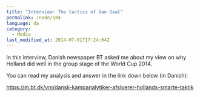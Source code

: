 ```yaml
---
title: "Interview: The tactics of Van Gaal"
permalink: /node/184
language: da
category:
  - Media
last_modified_at: 2014-07-01T17:24:04Z
---
```


In this interview, Danish newspaper BT asked me about my view on why Holland did well in the group stage of the World Cup 2014.

You can read my analysis and answer in the link down below (in Danish):

<https://m.bt.dk/vm/dansk-kampanalytiker-afsloerer-hollands-smarte-taktik>
